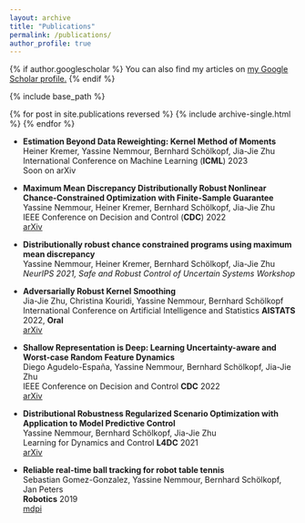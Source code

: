 ```yaml
---
layout: archive
title: "Publications"
permalink: /publications/
author_profile: true
---
```


{% if author.googlescholar %}
  You can also find my articles on <u><a href="{{author.googlescholar}}">my Google Scholar profile</a>.</u>
{% endif %}

{% include base_path %}

{% for post in site.publications reversed %}
  {% include archive-single.html %}
{% endfor %}

* **Estimation Beyond Data Reweighting: Kernel Method of Moments**\
Heiner Kremer, Yassine Nemmour, Bernhard Schölkopf, Jia-Jie Zhu\
International Conference on Machine Learning (**ICML**) 2023\
Soon on arXiv

* **Maximum Mean Discrepancy Distributionally Robust Nonlinear Chance-Constrained Optimization with Finite-Sample Guarantee**\
Yassine Nemmour, Heiner Kremer, Bernhard Schölkopf, Jia-Jie Zhu\
IEEE Conference on Decision and Control (**CDC**) 2022\
[arXiv](https://arxiv.org/abs/2204.11564)

* **Distributionally robust chance constrained programs using maximum mean discrepancy**\
Yassine Nemmour, Heiner Kremer, Bernhard Schölkopf, Jia-Jie Zhu\
*NeurIPS 2021, Safe and Robust Control of Uncertain Systems Workshop*

* **Adversarially Robust Kernel Smoothing**\
Jia-Jie Zhu, Christina Kouridi, Yassine Nemmour, Bernhard Schölkopf\
International Conference on Artificial Intelligence and Statistics **AISTATS** 2022, **Oral**\
[arXiv](https://arxiv.org/abs/2102.08474)
* **Shallow Representation is Deep: Learning Uncertainty-aware and Worst-case Random Feature Dynamics**\
Diego Agudelo-España, Yassine Nemmour, Bernhard Schölkopf, Jia-Jie Zhu\
IEEE Conference on Decision and Control **CDC** 2022\
[arXiv](https://arxiv.org/abs/2106.13066)
* **Distributional Robustness Regularized Scenario Optimization with Application to Model Predictive Control**\
Yassine Nemmour, Bernhard Schölkopf, Jia-Jie Zhu\
Learning for Dynamics and Control **L4DC** 2021\
[arXiv](https://arxiv.org/abs/2110.13588)
* **Reliable real-time ball tracking for robot table tennis**\
Sebastian Gomez-Gonzalez, Yassine Nemmour, Bernhard Schölkopf, Jan Peters\
**Robotics** 2019\
[mdpi](https://www.mdpi.com/2218-6581/8/4/90)
